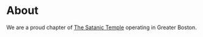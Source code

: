 About
=====
We are a proud chapter of [The Satanic Temple](https://thesatanictemple.com) operating in Greater Boston.
